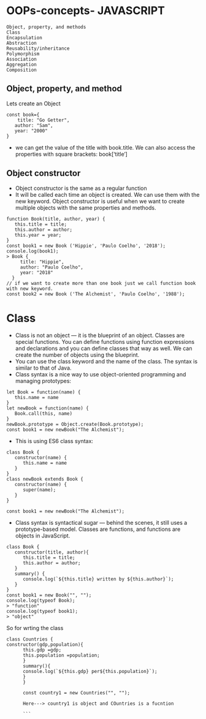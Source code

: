 # OOPs-concepts- JAVASCRIPT

```
Object, property, and methods
Class
Encapsulation
Abstraction
Reusability/inheritance
Polymorphism
Association
Aggregation
Composition

```

## Object, property, and method

Lets create an Object

```
const book={
    title: "Go Getter",    
   author: "Sam",  
   year: "2000"
}
```
- we can get the value of the title with book.title. We can also access the properties with square brackets: book[‘title’]

## Object constructor
- Object constructor is the same as a regular function
- It will be called each time an object is created. We can use them with the new keyword. Object constructor is useful when we want to create multiple objects with the same properties and methods.

```
function Book(title, author, year) { 
   this.title = title; 
   this.author = author; 
   this.year = year;
}
const book1 = new Book ('Hippie', 'Paulo Coelho', '2018');
console.log(book1);
> Book {
     title: "Hippie", 
     author: "Paulo Coelho", 
     year: "2018"
  }
// if we want to create more than one book just we call function book with new keyword.
const book2 = new Book ('The Alchemist', 'Paulo Coelho', '1988');
```


# Class
- Class is not an object — it is the blueprint of an object. Classes are special functions. You can define functions using function expressions and declarations and you can define classes that way as well. We can create the number of objects using the blueprint.
- You can use the class keyword and the name of the class. The syntax is similar to that of Java.
- Class syntax is a nice way to use object-oriented programming and managing prototypes:
```
let Book = function(name) { 
   this.name = name
}
let newBook = function(name) {
   Book.call(this, name)
} 
newBook.prototype = Object.create(Book.prototype);
const book1 = new newBook("The Alchemist");
```

- This is using ES6 class syntax:
```
class Book {
   constructor(name) {
      this.name = name
   }
}
class newBook extends Book { 
   constructor(name) {
      super(name);
   }
}

const book1 = new newBook("The Alchemist");
```

- Class syntax is syntactical sugar — behind the scenes, it still uses a prototype-based model. Classes are functions, and functions are objects in JavaScript.
```
class Book {
   constructor(title, author){ 
      this.title = title;
      this.author = author;
   } 
   summary() {
      console.log(`${this.title} written by ${this.author}`);
   }
}
const book1 = new Book("", "");
console.log(typeof Book); 
> "function"
console.log(typeof book1);
> "object"

```


So for wrting the class

```
class Countries {
constructor(gdp,population){
      this.gdp =gdp;
      this.population =population;
      }
      summary(){
      console.log(`${this.gdp} per${this.population}`);
      }
      }
      
      const country1 = new Countries("", "");
      
      Here---> country1 is object and COuntries is a fucntion
      
      ```
      
      
